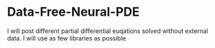 # Data-Free-Neural-PDE
I will post different partial differential euqations solved without external data. I will use as few libraries as possible
